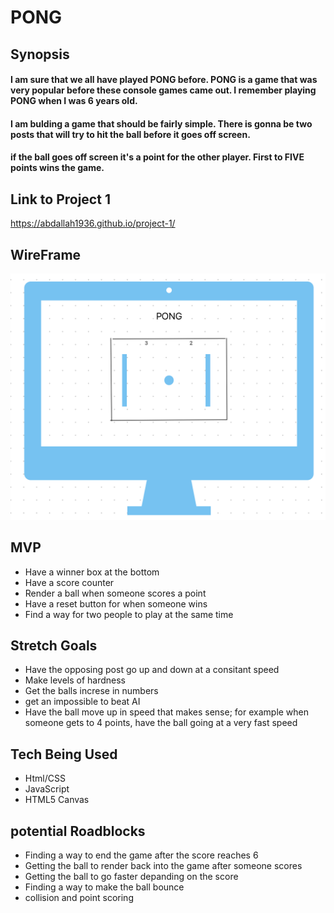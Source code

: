 # PONG
##  Synopsis
#### I am sure that we all have played PONG before. PONG is a game that was very popular before these console games came out. I remember playing PONG when I was 6 years old. 


#### I am bulding a game that should be fairly simple. There is gonna be two posts that will try to hit the ball before it goes off screen. 


#### if the ball goes off screen it's a point for the other player. First to __FIVE__ points wins the game. 

## Link to Project 1
https://abdallah1936.github.io/project-1/


## WireFrame
![WireFrame](./wireframe.png)

## MVP
* Have a winner box at the bottom
* Have a score counter 
* Render a ball when someone scores a point
* Have a reset button for when someone wins
* Find a way for two people to play at the same time

## Stretch Goals
* Have the opposing post go up and down at a consitant speed
* Make levels of hardness
* Get the balls increse in numbers
* get an impossible to beat AI
* Have the ball move up in speed that makes sense; for example when someone gets to 4 points, have the ball going at a very fast speed

## Tech Being Used
* Html/CSS
* JavaScript
* HTML5 Canvas

## potential Roadblocks
* Finding a way to end the game after the score reaches 6
* Getting the ball to render back into the game after someone scores
* Getting the ball to go faster depanding on the score
* Finding a way to make the ball bounce
* collision and point scoring